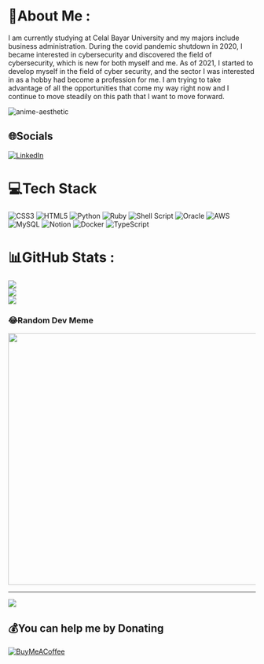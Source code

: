 # 💫About Me :
I am currently studying at Celal Bayar University and my majors include business administration. During the covid pandemic shutdown in 2020, I became interested in cybersecurity and discovered the field of cybersecurity, which is new for both myself and me. As of 2021, I started to develop myself in the field of cyber security, and the sector I was interested in as a hobby had become a profession for me. I am trying to take advantage of all the opportunities that come my way right now and I continue to move steadily on this path that I want to move forward.

![anime-aesthetic](https://user-images.githubusercontent.com/89981236/141479942-2ad76249-a6ee-4df8-a6ae-8e3b1c5c991e.gif)

## 🌐Socials
[![LinkedIn](https://img.shields.io/badge/LinkedIn-%230077B5.svg?logo=linkedin&logoColor=white)](https://linkedin.com/in/ahmettalhaşen) 

# 💻Tech Stack
![CSS3](https://img.shields.io/badge/css3-%231572B6.svg?style=for-the-badge&logo=css3&logoColor=white) ![HTML5](https://img.shields.io/badge/html5-%23E34F26.svg?style=for-the-badge&logo=html5&logoColor=white) ![Python](https://img.shields.io/badge/python-3670A0?style=for-the-badge&logo=python&logoColor=ffdd54) ![Ruby](https://img.shields.io/badge/ruby-%23CC342D.svg?style=for-the-badge&logo=ruby&logoColor=white) ![Shell Script](https://img.shields.io/badge/shell_script-%23121011.svg?style=for-the-badge&logo=gnu-bash&logoColor=white) ![Oracle](https://img.shields.io/badge/Oracle-F80000?style=for-the-badge&logo=oracle&logoColor=white) ![AWS](https://img.shields.io/badge/AWS-%23FF9900.svg?style=for-the-badge&logo=amazon-aws&logoColor=white) ![MySQL](https://img.shields.io/badge/mysql-%2300f.svg?style=for-the-badge&logo=mysql&logoColor=white) ![Notion](https://img.shields.io/badge/Notion-%23000000.svg?style=for-the-badge&logo=notion&logoColor=white) ![Docker](https://img.shields.io/badge/docker-%230db7ed.svg?style=for-the-badge&logo=docker&logoColor=white) ![TypeScript](https://img.shields.io/badge/typescript-%23007ACC.svg?style=for-the-badge&logo=typescript&logoColor=white)
# 📊GitHub Stats :
![](https://github-readme-stats.vercel.app/api?username=KamiKaramazov&theme=blueberry&hide_border=false&include_all_commits=false&count_private=false)<br/>
![](https://github-readme-streak-stats.herokuapp.com/?user=KamiKaramazov&theme=blueberry&hide_border=false)<br/>
![](https://github-readme-stats.vercel.app/api/top-langs/?username=KamiKaramazov&theme=blueberry&hide_border=false&include_all_commits=false&count_private=false&layout=compact)

### 😂Random Dev Meme
<img src="https://random-memer.herokuapp.com/" width="512px"/>

---
[![](https://visitcount.itsvg.in/api?id=KamiKaramazov&icon=0&color=0)](https://visitcount.itsvg.in)

  ## 💰You can help me by Donating
  [![BuyMeACoffee](https://img.shields.io/badge/Buy%20Me%20a%20Coffee-ffdd00?style=for-the-badge&logo=buy-me-a-coffee&logoColor=black)](https://buymeacoffee.com/ahmettalhasen) 

  <!-- Proudly created with GPRM ( https://gprm.itsvg.in ) -->
  



